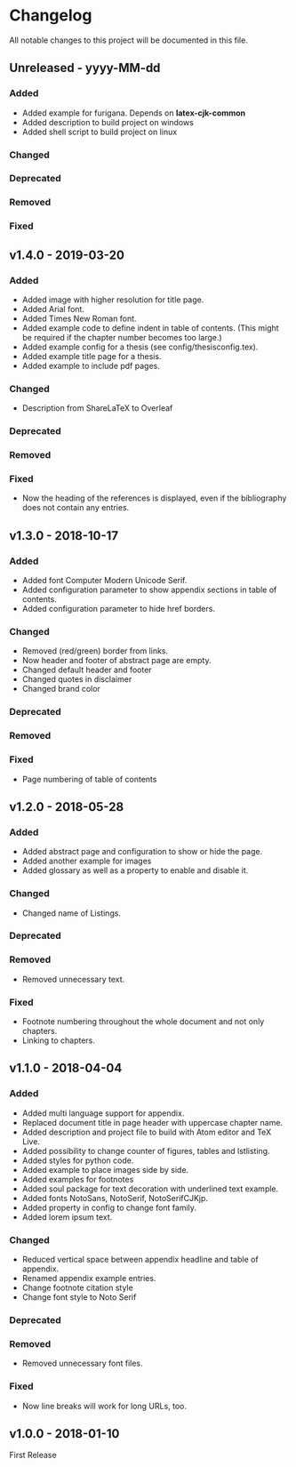 # Changelog
All notable changes to this project will be documented in this file.

## Unreleased - yyyy-MM-dd
### Added
* Added example for furigana. Depends on **latex-cjk-common**
* Added description to build project on windows
* Added shell script to build project on linux
### Changed
### Deprecated
### Removed
### Fixed

## v1.4.0 - 2019-03-20
### Added
* Added image with higher resolution for title page.
* Added Arial font.
* Added Times New Roman font.
* Added example code to define indent in table of contents. (This might be required if the chapter number becomes too large.)
* Added example config for a thesis (see config/thesisconfig.tex).
* Added example title page for a thesis.
* Added example to include pdf pages.
### Changed
* Description from ShareLaTeX to Overleaf
### Deprecated
### Removed
### Fixed
* Now the heading of the references is displayed, even if the bibliography does not contain any entries.

## v1.3.0 - 2018-10-17
### Added
* Added font Computer Modern Unicode Serif.
* Added configuration parameter to show appendix sections in table of contents.
* Added configuration parameter to hide href borders.
### Changed
* Removed (red/green) border from links.
* Now header and footer of abstract page are empty.
* Changed default header and footer
* Changed quotes in disclaimer
* Changed brand color
### Deprecated
### Removed
### Fixed
* Page numbering of table of contents

## v1.2.0 - 2018-05-28
### Added
* Added abstract page and configuration to show or hide the page.
* Added another example for images
* Added glossary as well as a property to enable and disable it.
### Changed
* Changed name of Listings.
### Deprecated
### Removed
* Removed unnecessary text.
### Fixed
* Footnote numbering throughout the whole document and not only chapters.
* Linking to chapters.

## v1.1.0 - 2018-04-04
### Added
* Added multi language support for appendix.
* Replaced document title in page header with uppercase chapter name.
* Added description and project file to build with Atom editor and TeX Live.
* Added possibility to change counter of figures, tables and lstlisting.
* Added styles for python code.
* Added example to place images side by side.
* Added examples for footnotes
* Added soul package for text decoration with underlined text example.
* Added fonts NotoSans, NotoSerif, NotoSerifCJKjp.
* Added property in config to change font family.
* Added lorem ipsum text.
### Changed
* Reduced vertical space between appendix headline and table of appendix.
* Renamed appendix example entries.
* Change footnote citation style
* Change font style to Noto Serif
### Deprecated
### Removed
* Removed unnecessary font files.
### Fixed
* Now line breaks will work for long URLs, too.

## v1.0.0 - 2018-01-10
First Release
